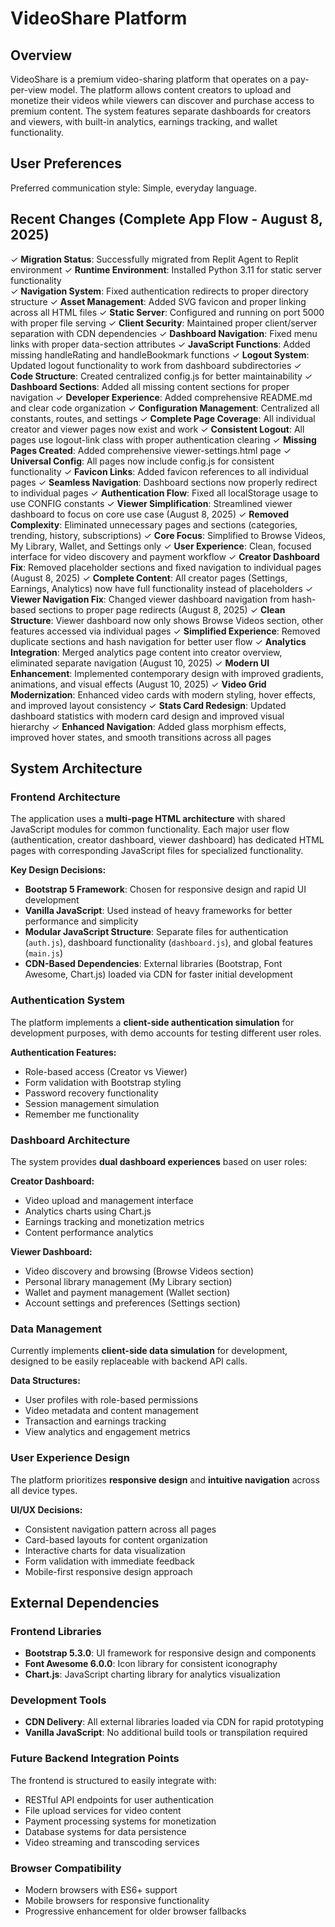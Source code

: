 # VideoShare Platform

## Overview

VideoShare is a premium video-sharing platform that operates on a pay-per-view model. The platform allows content creators to upload and monetize their videos while viewers can discover and purchase access to premium content. The system features separate dashboards for creators and viewers, with built-in analytics, earnings tracking, and wallet functionality.

## User Preferences

Preferred communication style: Simple, everyday language.

## Recent Changes (Complete App Flow - August 8, 2025)

✓ **Migration Status**: Successfully migrated from Replit Agent to Replit environment
✓ **Runtime Environment**: Installed Python 3.11 for static server functionality  
✓ **Navigation System**: Fixed authentication redirects to proper directory structure
✓ **Asset Management**: Added SVG favicon and proper linking across all HTML files
✓ **Static Server**: Configured and running on port 5000 with proper file serving
✓ **Client Security**: Maintained proper client/server separation with CDN dependencies
✓ **Dashboard Navigation**: Fixed menu links with proper data-section attributes
✓ **JavaScript Functions**: Added missing handleRating and handleBookmark functions
✓ **Logout System**: Updated logout functionality to work from dashboard subdirectories
✓ **Code Structure**: Created centralized config.js for better maintainability
✓ **Dashboard Sections**: Added all missing content sections for proper navigation
✓ **Developer Experience**: Added comprehensive README.md and clear code organization
✓ **Configuration Management**: Centralized all constants, routes, and settings
✓ **Complete Page Coverage**: All individual creator and viewer pages now exist and work
✓ **Consistent Logout**: All pages use logout-link class with proper authentication clearing
✓ **Missing Pages Created**: Added comprehensive viewer-settings.html page
✓ **Universal Config**: All pages now include config.js for consistent functionality
✓ **Favicon Links**: Added favicon references to all individual pages
✓ **Seamless Navigation**: Dashboard sections now properly redirect to individual pages
✓ **Authentication Flow**: Fixed all localStorage usage to use CONFIG constants
✓ **Viewer Simplification**: Streamlined viewer dashboard to focus on core use case (August 8, 2025)
✓ **Removed Complexity**: Eliminated unnecessary pages and sections (categories, trending, history, subscriptions)
✓ **Core Focus**: Simplified to Browse Videos, My Library, Wallet, and Settings only
✓ **User Experience**: Clean, focused interface for video discovery and payment workflow
✓ **Creator Dashboard Fix**: Removed placeholder sections and fixed navigation to individual pages (August 8, 2025)
✓ **Complete Content**: All creator pages (Settings, Earnings, Analytics) now have full functionality instead of placeholders
✓ **Viewer Navigation Fix**: Changed viewer dashboard navigation from hash-based sections to proper page redirects (August 8, 2025)
✓ **Clean Structure**: Viewer dashboard now only shows Browse Videos section, other features accessed via individual pages
✓ **Simplified Experience**: Removed duplicate sections and hash navigation for better user flow
✓ **Analytics Integration**: Merged analytics page content into creator overview, eliminated separate navigation (August 10, 2025)
✓ **Modern UI Enhancement**: Implemented contemporary design with improved gradients, animations, and visual effects (August 10, 2025)
✓ **Video Grid Modernization**: Enhanced video cards with modern styling, hover effects, and improved layout consistency
✓ **Stats Card Redesign**: Updated dashboard statistics with modern card design and improved visual hierarchy
✓ **Enhanced Navigation**: Added glass morphism effects, improved hover states, and smooth transitions across all pages

## System Architecture

### Frontend Architecture
The application uses a **multi-page HTML architecture** with shared JavaScript modules for common functionality. Each major user flow (authentication, creator dashboard, viewer dashboard) has dedicated HTML pages with corresponding JavaScript files for specialized functionality.

**Key Design Decisions:**
- **Bootstrap 5 Framework**: Chosen for responsive design and rapid UI development
- **Vanilla JavaScript**: Used instead of heavy frameworks for better performance and simplicity
- **Modular JavaScript Structure**: Separate files for authentication (`auth.js`), dashboard functionality (`dashboard.js`), and global features (`main.js`)
- **CDN-Based Dependencies**: External libraries (Bootstrap, Font Awesome, Chart.js) loaded via CDN for faster initial development

### Authentication System
The platform implements a **client-side authentication simulation** for development purposes, with demo accounts for testing different user roles.

**Authentication Features:**
- Role-based access (Creator vs Viewer)
- Form validation with Bootstrap styling
- Password recovery functionality
- Session management simulation
- Remember me functionality

### Dashboard Architecture
The system provides **dual dashboard experiences** based on user roles:

**Creator Dashboard:**
- Video upload and management interface
- Analytics charts using Chart.js
- Earnings tracking and monetization metrics
- Content performance analytics

**Viewer Dashboard:**
- Video discovery and browsing (Browse Videos section)
- Personal library management (My Library section)
- Wallet and payment management (Wallet section)  
- Account settings and preferences (Settings section)

### Data Management
Currently implements **client-side data simulation** for development, designed to be easily replaceable with backend API calls.

**Data Structures:**
- User profiles with role-based permissions
- Video metadata and content management
- Transaction and earnings tracking
- View analytics and engagement metrics

### User Experience Design
The platform prioritizes **responsive design** and **intuitive navigation** across all device types.

**UI/UX Decisions:**
- Consistent navigation pattern across all pages
- Card-based layouts for content organization
- Interactive charts for data visualization
- Form validation with immediate feedback
- Mobile-first responsive design approach

## External Dependencies

### Frontend Libraries
- **Bootstrap 5.3.0**: UI framework for responsive design and components
- **Font Awesome 6.0.0**: Icon library for consistent iconography
- **Chart.js**: JavaScript charting library for analytics visualization

### Development Tools
- **CDN Delivery**: All external libraries loaded via CDN for rapid prototyping
- **Vanilla JavaScript**: No additional build tools or transpilation required

### Future Backend Integration Points
The frontend is structured to easily integrate with:
- RESTful API endpoints for user authentication
- File upload services for video content
- Payment processing systems for monetization
- Database systems for data persistence
- Video streaming and transcoding services

### Browser Compatibility
- Modern browsers with ES6+ support
- Mobile browsers for responsive functionality
- Progressive enhancement for older browser fallbacks